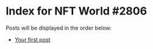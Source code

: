 # Index for NFT World #2806
Posts will be displayed in the order below:

- [Your first post](./001-first.md)

